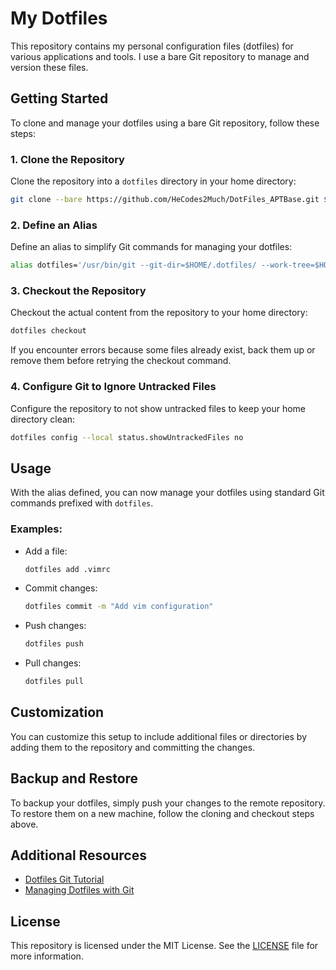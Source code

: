 # My Dotfiles

This repository contains my personal configuration files (dotfiles) for various applications and tools. I use a bare Git repository to manage and version these files.

## Getting Started

To clone and manage your dotfiles using a bare Git repository, follow these steps:

### 1. Clone the Repository

Clone the repository into a `dotfiles` directory in your home directory:

```sh
git clone --bare https://github.com/HeCodes2Much/DotFiles_APTBase.git $HOME/.dotfiles
```

### 2. Define an Alias

Define an alias to simplify Git commands for managing your dotfiles:

```sh
alias dotfiles='/usr/bin/git --git-dir=$HOME/.dotfiles/ --work-tree=$HOME'
```

### 3. Checkout the Repository

Checkout the actual content from the repository to your home directory:

```sh
dotfiles checkout
```

If you encounter errors because some files already exist, back them up or remove them before retrying the checkout command.

### 4. Configure Git to Ignore Untracked Files

Configure the repository to not show untracked files to keep your home directory clean:

```sh
dotfiles config --local status.showUntrackedFiles no
```

## Usage

With the alias defined, you can now manage your dotfiles using standard Git commands prefixed with `dotfiles`.

### Examples:

- Add a file:

  ```sh
  dotfiles add .vimrc
  ```

- Commit changes:

  ```sh
  dotfiles commit -m "Add vim configuration"
  ```

- Push changes:

  ```sh
  dotfiles push
  ```

- Pull changes:

  ```sh
  dotfiles pull
  ```

## Customization

You can customize this setup to include additional files or directories by adding them to the repository and committing the changes.

## Backup and Restore

To backup your dotfiles, simply push your changes to the remote repository. To restore them on a new machine, follow the cloning and checkout steps above.

## Additional Resources

- [Dotfiles Git Tutorial](https://www.atlassian.com/git/tutorials/dotfiles)
- [Managing Dotfiles with Git](https://www.anishathalye.com/2014/08/03/managing-your-dotfiles/)

## License

This repository is licensed under the MIT License. See the [LICENSE](LICENSE) file for more information.
